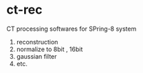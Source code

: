 # ct-rec
CT processing softwares for SPring-8 system

1. reconstruction
2. normalize to 8bit , 16bit
3. gaussian filter
4. etc.

